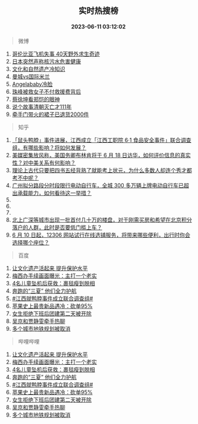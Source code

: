 <div align="center"><h2>实时热搜榜</h2><h4>2023-06-11 03:12:02</h4></div>

> 微博  

1. [哥伦比亚飞机失事 40天野外求生奇迹](https://s.weibo.com/weibo?q=%E5%93%A5%E4%BC%A6%E6%AF%94%E4%BA%9A%E9%A3%9E%E6%9C%BA%E5%A4%B1%E4%BA%8B%2040%E5%A4%A9%E9%87%8E%E5%A4%96%E6%B1%82%E7%94%9F%E5%A5%87%E8%BF%B9&t=31&band_rank=1&Refer=top)<br />
2. [日本突然声称核污水危害健康](https://s.weibo.com/weibo?q=%23%E6%97%A5%E6%9C%AC%E7%AA%81%E7%84%B6%E5%A3%B0%E7%A7%B0%E6%A0%B8%E6%B1%A1%E6%B0%B4%E5%8D%B1%E5%AE%B3%E5%81%A5%E5%BA%B7%23&t=31&band_rank=2&Refer=top)<br />
3. [文化和自然遗产冷知识](https://s.weibo.com/weibo?q=%23%E6%96%87%E5%8C%96%E5%92%8C%E8%87%AA%E7%84%B6%E9%81%97%E4%BA%A7%E5%86%B7%E7%9F%A5%E8%AF%86%23&t=31&band_rank=3&Refer=top)<br />
4. [曼城vs国际米兰](https://s.weibo.com/weibo?q=%23%E6%9B%BC%E5%9F%8Evs%E5%9B%BD%E9%99%85%E7%B1%B3%E5%85%B0%23&t=31&band_rank=4&Refer=top)<br />
5. [Angelababy冷脸](https://s.weibo.com/weibo?q=Angelababy%E5%86%B7%E8%84%B8&t=31&band_rank=5&Refer=top)<br />
6. [珠峰被救女子不付救援费背后](https://s.weibo.com/weibo?q=%23%E7%8F%A0%E5%B3%B0%E8%A2%AB%E6%95%91%E5%A5%B3%E5%AD%90%E4%B8%8D%E4%BB%98%E6%95%91%E6%8F%B4%E8%B4%B9%E8%83%8C%E5%90%8E%23&t=31&band_rank=6&Refer=top)<br />
7. [蔡徐坤看郑恺的眼神](https://s.weibo.com/weibo?q=%23%E8%94%A1%E5%BE%90%E5%9D%A4%E7%9C%8B%E9%83%91%E6%81%BA%E7%9A%84%E7%9C%BC%E7%A5%9E%23&t=31&band_rank=7&Refer=top)<br />
8. [说个故事清朝灭亡才111年](https://s.weibo.com/weibo?q=%E8%AF%B4%E4%B8%AA%E6%95%85%E4%BA%8B%E6%B8%85%E6%9C%9D%E7%81%AD%E4%BA%A1%E6%89%8D111%E5%B9%B4&t=31&band_rank=8&Refer=top)<br />
9. [牵手门带火的裙子已退货2000件](https://s.weibo.com/weibo?q=%23%E7%89%B5%E6%89%8B%E9%97%A8%E5%B8%A6%E7%81%AB%E7%9A%84%E8%A3%99%E5%AD%90%E5%B7%B2%E9%80%80%E8%B4%A72000%E4%BB%B6%23&t=31&band_rank=9&Refer=top)<br />

> 知乎  

1. [「鼠头鸭脖」事件进展，江西成立「江西工职院 6·1 食品安全事件」联合调查组，有哪些影响？将如何发展？](https://www.zhihu.com/question/605866370)<br />
2. [美媒密集放风称，美国务卿布林肯将于 6 月 18 日访华，如何评价信息的真实性？对中美关系有何影响？](https://www.zhihu.com/question/605841889)<br />
3. [理论上古代只要把四书五经背熟了就能考上状元，为什么多数人却连个秀才都考不中呢？](https://www.zhihu.com/question/599169937)<br />
4. [广州拟分路段分时段限行电动自行车，全城 300 多万辆上牌电动自行车已超出承载能力，如何看待这一举措？](https://www.zhihu.com/question/605885428)<br />
5. []()<br />
6. []()<br />
7. []()<br />
8. [北上广深等城市出现一批首付几十万的楼盘，对于刚需买房和希望在北京积分落户的人群，此时是否要低门槛上车？](https://www.zhihu.com/question/605671771)<br />
9. [6 月 10 日起，12306 网站试行在线选铺服务，将带来哪些便利，出行时你会选择哪个座位？](https://www.zhihu.com/question/605812479)<br />

> 百度  

1. [让文化遗产活起来 提升保护水平](https://www.baidu.com/s?wd=%E8%AE%A9%E6%96%87%E5%8C%96%E9%81%97%E4%BA%A7%E6%B4%BB%E8%B5%B7%E6%9D%A5+%E6%8F%90%E5%8D%87%E4%BF%9D%E6%8A%A4%E6%B0%B4%E5%B9%B3&sa=fyb_news&rsv_dl=fyb_news)<br />
2. [梅西办手续画面曝光：主打一个老实](https://www.baidu.com/s?wd=%E6%A2%85%E8%A5%BF%E5%8A%9E%E6%89%8B%E7%BB%AD%E7%94%BB%E9%9D%A2%E6%9B%9D%E5%85%89%EF%BC%9A%E4%B8%BB%E6%89%93%E4%B8%80%E4%B8%AA%E8%80%81%E5%AE%9E&sa=fyb_news&rsv_dl=fyb_news)<br />
3. [4名儿童坠机后获救：裹毯瘦到脱相](https://www.baidu.com/s?wd=4%E5%90%8D%E5%84%BF%E7%AB%A5%E5%9D%A0%E6%9C%BA%E5%90%8E%E8%8E%B7%E6%95%91%EF%BC%9A%E8%A3%B9%E6%AF%AF%E7%98%A6%E5%88%B0%E8%84%B1%E7%9B%B8&sa=fyb_news&rsv_dl=fyb_news)<br />
4. [奔跑的“三夏” 他们全力护航](https://www.baidu.com/s?wd=%E5%A5%94%E8%B7%91%E7%9A%84%E2%80%9C%E4%B8%89%E5%A4%8F%E2%80%9D+%E4%BB%96%E4%BB%AC%E5%85%A8%E5%8A%9B%E6%8A%A4%E8%88%AA&sa=fyb_news&rsv_dl=fyb_news)<br />
5. [#江西就鸭脖事件成立联合调查组#](https://www.baidu.com/s?wd=%23%E6%B1%9F%E8%A5%BF%E5%B0%B1%E9%B8%AD%E8%84%96%E4%BA%8B%E4%BB%B6%E6%88%90%E7%AB%8B%E8%81%94%E5%90%88%E8%B0%83%E6%9F%A5%E7%BB%84%23&sa=fyb_news&rsv_dl=fyb_news)<br />
6. [苹果史上最贵新品遇冷：砍单95%](https://www.baidu.com/s?wd=%E8%8B%B9%E6%9E%9C%E5%8F%B2%E4%B8%8A%E6%9C%80%E8%B4%B5%E6%96%B0%E5%93%81%E9%81%87%E5%86%B7%EF%BC%9A%E7%A0%8D%E5%8D%9595%25&sa=fyb_news&rsv_dl=fyb_news)<br />
7. [女生拒绝下班后团建第二天被开除](https://www.baidu.com/s?wd=%E5%A5%B3%E7%94%9F%E6%8B%92%E7%BB%9D%E4%B8%8B%E7%8F%AD%E5%90%8E%E5%9B%A2%E5%BB%BA%E7%AC%AC%E4%BA%8C%E5%A4%A9%E8%A2%AB%E5%BC%80%E9%99%A4&sa=fyb_news&rsv_dl=fyb_news)<br />
8. [吴京和贾静雯牵手热聊](https://www.baidu.com/s?wd=%E5%90%B4%E4%BA%AC%E5%92%8C%E8%B4%BE%E9%9D%99%E9%9B%AF%E7%89%B5%E6%89%8B%E7%83%AD%E8%81%8A&sa=fyb_news&rsv_dl=fyb_news)<br />
9. [多个城市地铁规划被取消](https://www.baidu.com/s?wd=%E5%A4%9A%E4%B8%AA%E5%9F%8E%E5%B8%82%E5%9C%B0%E9%93%81%E8%A7%84%E5%88%92%E8%A2%AB%E5%8F%96%E6%B6%88&sa=fyb_news&rsv_dl=fyb_news)<br />

> 哔哩哔哩  

1. [让文化遗产活起来 提升保护水平](https://www.baidu.com/s?wd=%E8%AE%A9%E6%96%87%E5%8C%96%E9%81%97%E4%BA%A7%E6%B4%BB%E8%B5%B7%E6%9D%A5+%E6%8F%90%E5%8D%87%E4%BF%9D%E6%8A%A4%E6%B0%B4%E5%B9%B3&sa=fyb_news&rsv_dl=fyb_news)<br />
2. [梅西办手续画面曝光：主打一个老实](https://www.baidu.com/s?wd=%E6%A2%85%E8%A5%BF%E5%8A%9E%E6%89%8B%E7%BB%AD%E7%94%BB%E9%9D%A2%E6%9B%9D%E5%85%89%EF%BC%9A%E4%B8%BB%E6%89%93%E4%B8%80%E4%B8%AA%E8%80%81%E5%AE%9E&sa=fyb_news&rsv_dl=fyb_news)<br />
3. [4名儿童坠机后获救：裹毯瘦到脱相](https://www.baidu.com/s?wd=4%E5%90%8D%E5%84%BF%E7%AB%A5%E5%9D%A0%E6%9C%BA%E5%90%8E%E8%8E%B7%E6%95%91%EF%BC%9A%E8%A3%B9%E6%AF%AF%E7%98%A6%E5%88%B0%E8%84%B1%E7%9B%B8&sa=fyb_news&rsv_dl=fyb_news)<br />
4. [奔跑的“三夏” 他们全力护航](https://www.baidu.com/s?wd=%E5%A5%94%E8%B7%91%E7%9A%84%E2%80%9C%E4%B8%89%E5%A4%8F%E2%80%9D+%E4%BB%96%E4%BB%AC%E5%85%A8%E5%8A%9B%E6%8A%A4%E8%88%AA&sa=fyb_news&rsv_dl=fyb_news)<br />
5. [#江西就鸭脖事件成立联合调查组#](https://www.baidu.com/s?wd=%23%E6%B1%9F%E8%A5%BF%E5%B0%B1%E9%B8%AD%E8%84%96%E4%BA%8B%E4%BB%B6%E6%88%90%E7%AB%8B%E8%81%94%E5%90%88%E8%B0%83%E6%9F%A5%E7%BB%84%23&sa=fyb_news&rsv_dl=fyb_news)<br />
6. [苹果史上最贵新品遇冷：砍单95%](https://www.baidu.com/s?wd=%E8%8B%B9%E6%9E%9C%E5%8F%B2%E4%B8%8A%E6%9C%80%E8%B4%B5%E6%96%B0%E5%93%81%E9%81%87%E5%86%B7%EF%BC%9A%E7%A0%8D%E5%8D%9595%25&sa=fyb_news&rsv_dl=fyb_news)<br />
7. [女生拒绝下班后团建第二天被开除](https://www.baidu.com/s?wd=%E5%A5%B3%E7%94%9F%E6%8B%92%E7%BB%9D%E4%B8%8B%E7%8F%AD%E5%90%8E%E5%9B%A2%E5%BB%BA%E7%AC%AC%E4%BA%8C%E5%A4%A9%E8%A2%AB%E5%BC%80%E9%99%A4&sa=fyb_news&rsv_dl=fyb_news)<br />
8. [吴京和贾静雯牵手热聊](https://www.baidu.com/s?wd=%E5%90%B4%E4%BA%AC%E5%92%8C%E8%B4%BE%E9%9D%99%E9%9B%AF%E7%89%B5%E6%89%8B%E7%83%AD%E8%81%8A&sa=fyb_news&rsv_dl=fyb_news)<br />
9. [多个城市地铁规划被取消](https://www.baidu.com/s?wd=%E5%A4%9A%E4%B8%AA%E5%9F%8E%E5%B8%82%E5%9C%B0%E9%93%81%E8%A7%84%E5%88%92%E8%A2%AB%E5%8F%96%E6%B6%88&sa=fyb_news&rsv_dl=fyb_news)<br />
